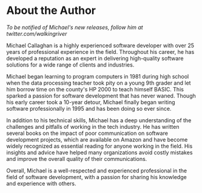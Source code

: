 # About the Author

_To be notified of Michael's new releases, follow him at twitter.com/walkingriver_

​​Michael Callaghan is a highly experienced software developer with over 25 years of professional experience in the field. Throughout his career, he has developed a reputation as an expert in delivering high-quality software solutions for a wide range of clients and industries.

Michael began learning to program computers in 1981 during high school when the data processing teacher took pity on a young 9th grader and let him borrow time on the county's HP 2000 to teach himself BASIC. This sparked a passion for software development that has never waned. Though his early career took a 10-year detour, Michael finally began writing software professionally in 1995 and has been doing so ever since.

In addition to his technical skills, Michael has a deep understanding of the challenges and pitfalls of working in the tech industry. He has written several books on the impact of poor communication on software development projects, which are available on Amazon and have become widely recognized as essential reading for anyone working in the field. His insights and advice have helped many organizations avoid costly mistakes and improve the overall quality of their communications.

Overall, Michael is a well-respected and experienced professional in the field of software development, with a passion for sharing his knowledge and experience with others.
